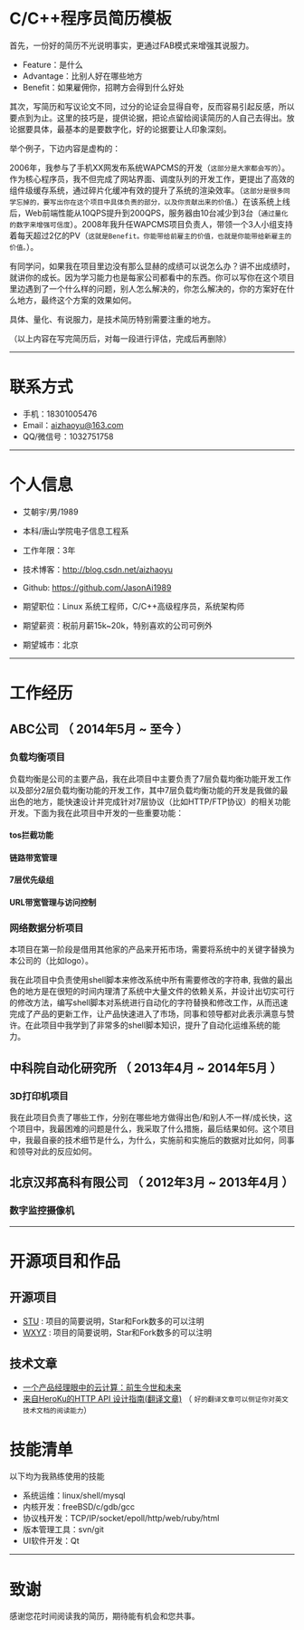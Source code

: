 # C/C++程序员简历模板

首先，一份好的简历不光说明事实，更通过FAB模式来增强其说服力。

 - Feature：是什么
 - Advantage：比别人好在哪些地方
 - Benefit：如果雇佣你，招聘方会得到什么好处 

其次，写简历和写议论文不同，过分的论证会显得自夸，反而容易引起反感，所以要点到为止。这里的技巧是，提供论据，把论点留给阅读简历的人自己去得出。放论据要具体，最基本的是要数字化，好的论据要让人印象深刻。

举个例子，下边内容是虚构的：

2006年，我参与了手机XX网发布系统WAPCMS的开发（```这部分是大家都会写的```）。作为核心程序员，我不但完成了网站界面、调度队列的开发工作，更提出了高效的组件级缓存系统，通过碎片化缓冲有效的提升了系统的渲染效率。（```这部分是很多同学忘掉的，要写出你在这个项目中具体负责的部分，以及你贡献出来的价值。```）在该系统上线后，Web前端性能从10QPS提升到200QPS，服务器由10台减少到3台（``` 通过量化的数字来增强可信度 ```）。2008年我升任WAPCMS项目负责人，带领一个3人小组支持着每天超过2亿的PV（``` 这就是Benefit。你能带给前雇主的价值，也就是你能带给新雇主的价值。 ```）。

有同学问，如果我在项目里边没有那么显赫的成绩可以说怎么办？讲不出成绩时，就讲你的成长。因为学习能力也是每家公司都看中的东西。你可以写你在这个项目里边遇到了一个什么样的问题，别人怎么解决的，你怎么解决的，你的方案好在什么地方，最终这个方案的效果如何。

具体、量化、有说服力，是技术简历特别需要注重的地方。

（以上内容在写完简历后，对每一段进行评估，完成后再删除）

---


# 联系方式

- 手机：18301005476
- Email：aizhaoyu@163.com
- QQ/微信号：1032751758

---

# 个人信息

 - 艾朝宇/男/1989 
 - 本科/唐山学院电子信息工程系 
 - 工作年限：3年
 - 技术博客：http://blog.csdn.net/aizhaoyu
 - Github: https://github.com/JasonAi1989

 - 期望职位：Linux 系统工程师，C/C++高级程序员，系统架构师
 - 期望薪资：税前月薪15k~20k，特别喜欢的公司可例外
 - 期望城市：北京

---

# 工作经历

## ABC公司 （ 2014年5月 ~ 至今 ）

### 负载均衡项目 
负载均衡是公司的主要产品，我在此项目中主要负责了7层负载均衡功能开发工作以及部分2层负载均衡功能的开发工作，其中7层负载均衡功能的开发是我做的最出色的地方，能快速设计并完成针对7层协议（比如HTTP/FTP协议）的相关功能开发。下面为我在此项目中开发的一些重要功能：

#### tos拦截功能

#### 链路带宽管理

#### 7层优先级组

#### URL带宽管理与访问控制

### 网络数据分析项目

本项目在第一阶段是借用其他家的产品来开拓市场，需要将系统中的关键字替换为本公司的（比如logo）。

我在此项目中负责使用shell脚本来修改系统中所有需要修改的字符串, 我做的最出色的地方是在很短的时间内理清了系统中大量文件的依赖关系，并设计出切实可行的修改方法，编写shell脚本对系统进行自动化的字符替换和修改工作，从而迅速完成了产品的更新工作，让产品快速进入了市场，同事和领导都对此表示满意与赞许。在此项目中我学到了非常多的shell脚本知识，提升了自动化运维系统的能力。

 
## 中科院自动化研究所 （ 2013年4月 ~ 2014年5月 ）

### 3D打印机项目
我在此项目负责了哪些工作，分别在哪些地方做得出色/和别人不一样/成长快，这个项目中，我最困难的问题是什么，我采取了什么措施，最后结果如何。这个项目中，我最自豪的技术细节是什么，为什么，实施前和实施后的数据对比如何，同事和领导对此的反应如何。


## 北京汉邦高科有限公司 （ 2012年3月 ~ 2013年4月 ）

### 数字监控摄像机

---

# 开源项目和作品

## 开源项目

 - [STU](http://github.com/yourname/projectname) : 项目的简要说明，Star和Fork数多的可以注明
 - [WXYZ](http://github.com/yourname/projectname) : 项目的简要说明，Star和Fork数多的可以注明

## 技术文章

- [一个产品经理眼中的云计算：前生今世和未来](http://get.jobdeer.com/706.get)
- [来自HeroKu的HTTP API 设计指南(翻译文章)](http://get.jobdeer.com/343.get) （ ```好的翻译文章可以侧证你对英文技术文档的阅读能力```）

# 技能清单

以下均为我熟练使用的技能

- 系统运维：linux/shell/mysql
- 内核开发：freeBSD/c/gdb/gcc
- 协议栈开发：TCP/IP/socket/epoll/http/web/ruby/html
- 版本管理工具：svn/git
- UI软件开发：Qt

---

# 致谢
感谢您花时间阅读我的简历，期待能有机会和您共事。
